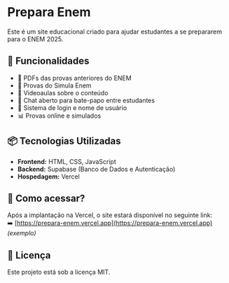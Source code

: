# Prepara Enem  

Este é um site educacional criado para ajudar estudantes a se prepararem para o ENEM 2025.  

## 🚀 Funcionalidades  
- 📄 PDFs das provas anteriores do ENEM  
- 📝 Provas do Simula Enem  
- 🎥 Videoaulas sobre o conteúdo  
- 💬 Chat aberto para bate-papo entre estudantes  
- 🔐 Sistema de login e nome de usuário  
- 📊 Provas online e simulados  

## 📦 Tecnologias Utilizadas  
- **Frontend:** HTML, CSS, JavaScript  
- **Backend:** Supabase (Banco de Dados e Autenticação)  
- **Hospedagem:** Vercel  

## 📌 Como acessar?  
Após a implantação na Vercel, o site estará disponível no seguinte link:  
➡️ [https://prepara-enem.vercel.app](https://prepara-enem.vercel.app) _(exemplo)_  

## 📜 Licença  
Este projeto está sob a licença MIT.

